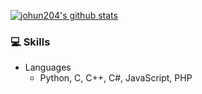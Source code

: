 [![johun204's github stats](https://github-readme-stats.vercel.app/api?username=johun204)](https://github.com/johun204/github-readme-stats)

### 💻 Skills
 - Languages
    - Python, C, C++, C#, JavaScript, PHP
 
<!--
**johun204/johun204** is a ✨ _special_ ✨ repository because its `README.md` (this file) appears on your GitHub profile.

Here are some ideas to get you started:

- 🔭 I’m currently working on ...
- 🌱 I’m currently learning ...
- 👯 I’m looking to collaborate on ...
- 🤔 I’m looking for help with ...
- 💬 Ask me about ...
- 📫 How to reach me: ...
- 😄 Pronouns: ...
- ⚡ Fun fact: ...
-->
